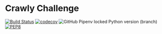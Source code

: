 # Crawly Challenge

[![Build Status](https://travis-ci.org/abispo/crawly-challenge.svg?branch=master)](https://travis-ci.org/abispo/crawly-challenge)
[![codecov](https://codecov.io/gh/abispo/crawly-challenge/branch/master/graph/badge.svg)](https://codecov.io/gh/abispo/crawly-challenge)
![GitHub Pipenv locked Python version (branch)](https://img.shields.io/github/pipenv/locked/python-version/abispo/crawly-challenge/master)
[![PEP8](https://img.shields.io/badge/code%20style-pep8-orange.svg)](https://www.python.org/dev/peps/pep-0008/)
